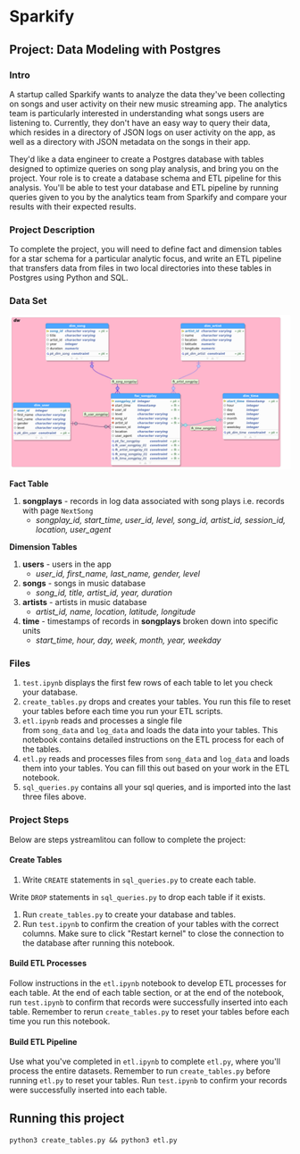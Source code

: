 # Sparkify 
## Project: Data Modeling with Postgres
### Intro
A startup called Sparkify wants to analyze the data they've been collecting on songs and user activity on their new music streaming app. The analytics team is particularly interested in understanding what songs users are listening to. Currently, they don't have an easy way to query their data, which resides in a directory of JSON logs on user activity on the app, as well as a directory with JSON metadata on the songs in their app.

They'd like a data engineer to create a Postgres database with tables designed to optimize queries on song play analysis, and bring you on the project. Your role is to create a database schema and ETL pipeline for this analysis. You'll be able to test your database and ETL pipeline by running queries given to you by the analytics team from Sparkify and compare your results with their expected results.

### Project Description
To complete the project, you will need to define fact and dimension tables for a star schema for a particular analytic focus, and write an ETL pipeline that transfers data from files in two local directories into these tables in Postgres using Python and SQL.

### Data Set

![img](doc/sparkify_dw_model.png)


**Fact Table**

1. **songplays** - records in log data associated with song plays i.e. records with page `NextSong`
    - *songplay_id, start_time, user_id, level, song_id, artist_id, session_id, location, user_agent*

**Dimension Tables**

1. **users** - users in the app
    - *user_id, first_name, last_name, gender, level*
2. **songs** - songs in music database
    - *song_id, title, artist_id, year, duration*
3. **artists** - artists in music database
    - *artist_id, name, location, latitude, longitude*
4. **time** - timestamps of records in **songplays** broken down into specific units
    - *start_time, hour, day, week, month, year, weekday*

###  Files
1. `test.ipynb` displays the first few rows of each table to let you check your database.
2. `create_tables.py` drops and creates your tables. You run this file to reset your tables before each time you run your ETL scripts.
3. `etl.ipynb` reads and processes a single file from `song_data` and `log_data` and loads the data into your tables. This notebook contains detailed instructions on the ETL process for each of the tables.
4. `etl.py` reads and processes files from `song_data` and `log_data` and loads them into your tables. You can fill this out based on your work in the ETL notebook.
5. `sql_queries.py` contains all your sql queries, and is imported into the last three files above.

### **Project Steps**

Below are steps ystreamlitou can follow to complete the project:

#### **Create Tables**

1.  Write `CREATE` statements in `sql_queries.py` to create each table. 

Write `DROP` statements in `sql_queries.py` to drop each table if it exists.

1. Run `create_tables.py` to create your database and tables.
2. Run `test.ipynb` to confirm the creation of your tables with the correct columns. Make sure to click "Restart kernel" to close the connection to the database after running this notebook.

#### **Build ETL Processes**

Follow instructions in the `etl.ipynb` notebook to develop ETL processes for each table. At the end of each table section, or at the end of the notebook, run `test.ipynb` to confirm that records were successfully inserted into each table. Remember to rerun `create_tables.py` to reset your tables before each time you run this notebook.

#### **Build ETL Pipeline**

Use what you've completed in `etl.ipynb` to complete `etl.py`, where you'll process the entire datasets. Remember to run `create_tables.py` before running `etl.py` to reset your tables. Run `test.ipynb` to confirm your records were successfully inserted into each table.


## Running this project
`python3 create_tables.py && python3 etl.py`